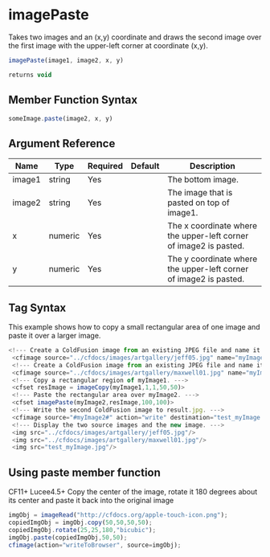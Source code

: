 # imagePaste

 Takes two images and an (x,y) coordinate and draws the second image over the first image with the upper-left corner at coordinate (x,y).

```javascript
imagePaste(image1, image2, x, y)
```

```javascript
returns void
```

## Member Function Syntax

```javascript
someImage.paste(image2, x, y)
```

## Argument Reference

| Name | Type | Required | Default | Description |
| --- | --- | --- | --- | --- |
| image1 | string | Yes |  | The bottom image. |
| image2 | string | Yes |  | The image that is pasted on top of image1. |
| x | numeric | Yes |  | The x coordinate where the upper-left corner of image2 is pasted. |
| y | numeric | Yes |  | The y coordinate where the upper-left corner of image2 is pasted. |

## Tag Syntax

This example shows how to copy a small rectangular area of one image and paste it over a larger image.

```javascript
<!--- Create a ColdFusion image from an existing JPEG file and name it "myImage1". ---> 
 <cfimage source="../cfdocs/images/artgallery/jeff05.jpg" name="myImage1"> 
 <!--- Create a ColdFusion image from an existing JPEG file and name it "myImage2". ---> 
 <cfimage source="../cfdocs/images/artgallery/maxwell01.jpg" name="myImage2"> 
 <!--- Copy a rectangular region of myImage1. ---> 
 <cfset resImage = imageCopy(myImage1,1,1,50,50)> 
 <!--- Paste the rectangular area over myImage2. ---> 
 <cfset imagePaste(myImage2,resImage,100,100)> 
 <!--- Write the second ColdFusion image to result.jpg. ---> 
 <cfimage source="#myImage2#" action="write" destination="test_myImage.jpg" overwrite="yes"> 
 <!--- Display the two source images and the new image. ---> 
 <img src="../cfdocs/images/artgallery/jeff05.jpg"/> 
 <img src="../cfdocs/images/artgallery/maxwell01.jpg"/> 
 <img src="test_myImage.jpg"/>
```

## Using paste member function

CF11+ Lucee4.5+ Copy the center of the image, rotate it 180 degrees about its center and paste it back into the original image

```javascript
imgObj = imageRead("http://cfdocs.org/apple-touch-icon.png");
copiedImgObj = imgObj.copy(50,50,50,50);
copiedImgObj.rotate(25,25,180,"bicubic");
imgObj.paste(copiedImgObj,50,50);
cfimage(action="writeToBrowser", source=imgObj);
```

